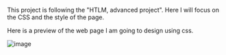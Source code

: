 This project is following the "HTLM, advanced project". Here I will focus on the CSS and the style of the page. 

Here is a preview of the web page I am going to design using css.

![image](https://user-images.githubusercontent.com/101457312/192744860-4b7a397c-3fa1-494c-93ec-40b9f5b74c65.png)
